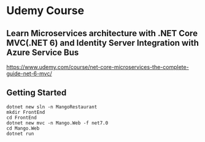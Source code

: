# Udemy Course

## Learn Microservices architecture with .NET Core MVC(.NET 6) and Identity Server Integration with Azure Service Bus

https://www.udemy.com/course/net-core-microservices-the-complete-guide-net-6-mvc/


## Getting Started 

```Batchfile
dotnet new sln -n MangoRestaurant
mkdir FrontEnd
cd FrontEnd
dotnet new mvc -n Mango.Web -f net7.0
cd Mango.Web
dotnet run
```